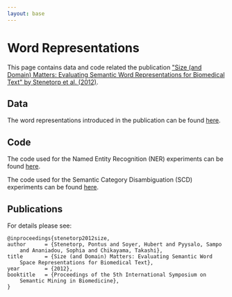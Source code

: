 ```yaml
---
layout: base
---
```


# Word Representations #

This page contains data and code related the publication ["Size (and Domain)
Matters: Evaluating Semantic Word Representations for Biomedical Text"
by Stenetorp et al. (2012)][stenetorp2012size].

[stenetorp2012size]: http://www.zora.uzh.ch/64476/11/06_Size_and_Domain_matters.pdf

## Data ##

The word representations introduced in the publication can be found
[here][word_representations].

[word_representations]: http://weaver.nlplab.org/~soyerh/data/stenetorp2012size_ner/stenetorp2012size_ner_data.tar.gz

## Code ##

The code used for the Named Entity Recognition (NER) experiments can be found
[here][ner_repo].

The code used for the Semantic Category Disambiguation (SCD) experiments can
be found [here][scd_repo].

[ner_repo]: https://github.com/ogh/wordreprs_ner
[scd_repo]: https://github.com/ninjin/contra

## Publications ##

For details please see:

    @inproceedings{stenetorp2012size,
    author      = {Stenetorp, Pontus and Soyer, Hubert and Pyysalo, Sampo
        and Ananiadou, Sophia and Chikayama, Takashi},
    title       = {Size (and Domain) Matters: Evaluating Semantic Word
        Space Representations for Biomedical Text},
    year        = {2012},
    booktitle   = {Proceedings of the 5th International Symposium on
        Semantic Mining in Biomedicine},
    }
